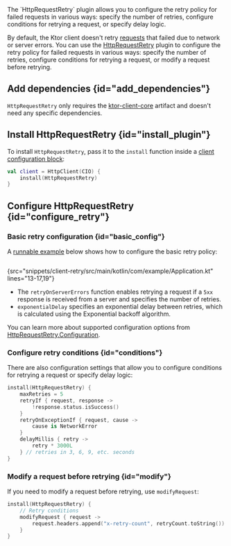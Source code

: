 [//]: # (title: Retrying failed requests)

<tldr>
<var name="example_name" value="client-retry"/>
<include src="lib.xml" element-id="download_example"/>
</tldr>

<link-summary>
The `HttpRequestRetry` plugin allows you to configure the retry policy for failed requests in various ways: specify the number of retries, configure conditions for retrying a request, or specify delay logic.
</link-summary>

By default, the Ktor client doesn't retry [requests](request.md) that failed due to network or server errors.
You can use the [HttpRequestRetry](https://api.ktor.io/ktor-client/ktor-client-core/io.ktor.client.plugins/-http-request-retry/index.html) plugin to configure the retry policy for failed requests in various ways: specify the number of retries, configure conditions for retrying a request, or modify a request before retrying.



## Add dependencies {id="add_dependencies"}
`HttpRequestRetry` only requires the [ktor-client-core](client-dependencies.md) artifact and doesn't need any specific dependencies.

## Install HttpRequestRetry {id="install_plugin"}

To install `HttpRequestRetry`, pass it to the `install` function inside a [client configuration block](create-client.md#configure-client):
```kotlin
val client = HttpClient(CIO) {
    install(HttpRequestRetry)
}
```


## Configure HttpRequestRetry {id="configure_retry"}

### Basic retry configuration {id="basic_config"}

A [runnable example](https://github.com/ktorio/ktor-documentation/tree/%current-branch%/codeSnippets/snippets/client-retry) below shows how to configure the basic retry policy:

```kotlin
```
{src="snippets/client-retry/src/main/kotlin/com/example/Application.kt" lines="13-17,19"}

* The `retryOnServerErrors` function enables retrying a request if a `5xx` response is received from a server and specifies the number of retries.
* `exponentialDelay` specifies an exponential delay between retries, which is calculated using the Exponential backoff algorithm.

You can learn more about supported configuration options from [HttpRequestRetry.Configuration](https://api.ktor.io/ktor-client/ktor-client-core/io.ktor.client.plugins/-http-request-retry/-configuration/index.html).

### Configure retry conditions {id="conditions"}

There are also configuration settings that allow you to configure conditions for retrying a request or specify delay logic:

```kotlin
install(HttpRequestRetry) {
    maxRetries = 5
    retryIf { request, response ->
        !response.status.isSuccess()
    }
    retryOnExceptionIf { request, cause -> 
        cause is NetworkError 
    }
    delayMillis { retry -> 
        retry * 3000L 
    } // retries in 3, 6, 9, etc. seconds
}
```

### Modify a request before retrying {id="modify"}

If you need to modify a request before retrying, use `modifyRequest`:

```kotlin
install(HttpRequestRetry) {
    // Retry conditions
    modifyRequest { request ->
        request.headers.append("x-retry-count", retryCount.toString())
    }
}
```
